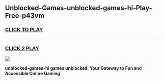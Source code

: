 
## Unblocked-Games-unblocked-games-hi-Play-Free-p43vm
<h3>
<a href="https://premium76.site?title=unblocked-games-hi&ref=17A">CLICK TO PLAY</a></h3>
<hr>

<h3>
<a href="https://premium76.site?title=unblocked-games-hi&ref=17A">CLICK 2 PLAY</a>
  
</h3>

<a href="https://premium76.site?title=unblocked-games-hi&ref=17A"><img src="https://clearcache.store/games.png"></a>


**unblocked-games-hi games unblocked: Your Gateway to Fun and Accessible Online Gaming**
